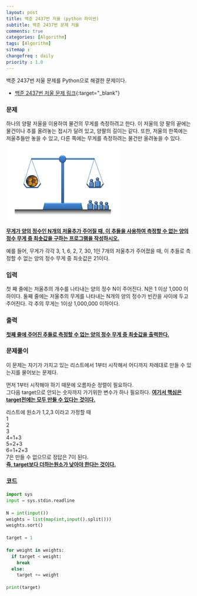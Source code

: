 ```yaml
---
layout: post
title: 백준 2437번 저울 (python 파이썬)
subtitle: 백준 2437번 문제 저울
comments: true
categories: [Algorithm]
tags: [Algorithm]
sitemap :
changefreq : daily
priority : 1.0
---
```

백준 2437번 저울 문제를 Python으로 해결한 문제이다.  

* [백준 2437번 저울 문제 링크](https://www.acmicpc.net/problem/2437){:target="_blank"}

### 문제 
하나의 양팔 저울을 이용하여 물건의 무게를 측정하려고 한다. 이 저울의 양 팔의 끝에는 물건이나 추를 올려놓는 접시가 달려 있고, 양팔의 길이는 같다. 또한, 저울의 한쪽에는 저울추들만 놓을 수 있고, 다른 쪽에는 무게를 측정하려는 물건만 올려놓을 수 있다.

![저울 그림](/img/algorithm/scale.PNG)

**<u>무게가 양의 정수인 N개의 저울추가 주어질 때, 이 추들을 사용하여 측정할 수 없는 양의 정수 무게 중 최솟값을 구하는 프로그램을 작성하시오.</u>**

예를 들어, 무게가 각각 3, 1, 6, 2, 7, 30, 1인 7개의 저울추가 주어졌을 때, 이 추들로 측정할 수 없는 양의 정수 무게 중 최솟값은 21이다. 


### 입력
첫 째 줄에는 저울추의 개수를 나타내는 양의 정수 N이 주어진다. N은 1 이상 1,000 이하이다. 둘째 줄에는 저울추의 무게를 나타내는 N개의 양의 정수가 빈칸을 사이에 두고 주어진다. 각 추의 무게는 1이상 1,000,000 이하이다.

### 출력
**<u>첫째 줄에 주어진 추들로 측정할 수 없는 양의 정수 무게 중 최솟값을 출력한다. </u>**

### 문제풀이
이 문제는 자기가 가지고 있는 리스트에서 1부터 시작해서 어디까지 차례대로 만들 수 있는지를 물어보는 문제다.  

먼저 1부터 시작해야 하기 때문에 오름차순 정렬이 필요하다.  
그다음 target으로 안되는 숫자까지 가기위한 변수가 하나 필요하다. **<u>여기서 핵심은 target전에는 모두 만들 수 있다는 것이다.</u>**

리스트에 원소가 1,2,3 이라고 가정할 때  
1  
2  
3  
4=1+3  
5=2+3  
6=1+2+3  
7은 만들 수 없으므로 정답은 7이 된다.  
**<u>즉, target보다 더하는원소가 낮아야 한다는 것이다.</u>**

### 코드
```python
import sys
input = sys.stdin.readline

N = int(input())
weights = list(map(int,input().split()))
weights.sort()

target = 1

for weight in weights:
  if target < weight:
    break
  else:
    target += weight

print(target)
```